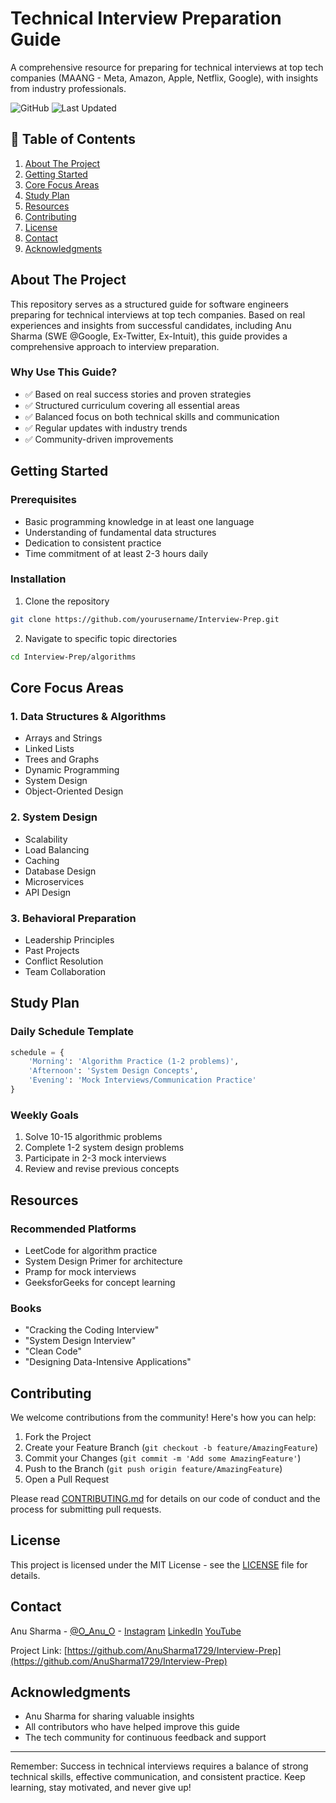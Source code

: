 # Technical Interview Preparation Guide

A comprehensive resource for preparing for technical interviews at top tech companies (MAANG - Meta, Amazon, Apple, Netflix, Google), with insights from industry professionals.

![GitHub](https://img.shields.io/github/license/yourusername/Interview-Prep)
![Last Updated](https://img.shields.io/github/last-commit/yourusername/Interview-Prep)

## 📖 Table of Contents
1. [About The Project](#about-the-project)
2. [Getting Started](#getting-started)
3. [Core Focus Areas](#core-focus-areas)
4. [Study Plan](#study-plan)
5. [Resources](#resources)
6. [Contributing](#contributing)
7. [License](#license)
8. [Contact](#contact)
9. [Acknowledgments](#acknowledgments)

## About The Project

This repository serves as a structured guide for software engineers preparing for technical interviews at top tech companies. Based on real experiences and insights from successful candidates, including Anu Sharma (SWE @Google, Ex-Twitter, Ex-Intuit), this guide provides a comprehensive approach to interview preparation.

### Why Use This Guide?

- ✅ Based on real success stories and proven strategies
- ✅ Structured curriculum covering all essential areas
- ✅ Balanced focus on both technical skills and communication
- ✅ Regular updates with industry trends
- ✅ Community-driven improvements

## Getting Started

### Prerequisites

- Basic programming knowledge in at least one language
- Understanding of fundamental data structures
- Dedication to consistent practice
- Time commitment of at least 2-3 hours daily

### Installation

1. Clone the repository
```bash
git clone https://github.com/yourusername/Interview-Prep.git
```

2. Navigate to specific topic directories
```bash
cd Interview-Prep/algorithms
```

## Core Focus Areas

### 1. Data Structures & Algorithms
- Arrays and Strings
- Linked Lists
- Trees and Graphs
- Dynamic Programming
- System Design
- Object-Oriented Design

### 2. System Design
- Scalability
- Load Balancing
- Caching
- Database Design
- Microservices
- API Design

### 3. Behavioral Preparation
- Leadership Principles
- Past Projects
- Conflict Resolution
- Team Collaboration

## Study Plan

### Daily Schedule Template
```python
schedule = {
    'Morning': 'Algorithm Practice (1-2 problems)',
    'Afternoon': 'System Design Concepts',
    'Evening': 'Mock Interviews/Communication Practice'
}
```

### Weekly Goals
1. Solve 10-15 algorithmic problems
2. Complete 1-2 system design problems
3. Participate in 2-3 mock interviews
4. Review and revise previous concepts

## Resources

### Recommended Platforms
- LeetCode for algorithm practice
- System Design Primer for architecture
- Pramp for mock interviews
- GeeksforGeeks for concept learning

### Books
- "Cracking the Coding Interview"
- "System Design Interview"
- "Clean Code"
- "Designing Data-Intensive Applications"

## Contributing

We welcome contributions from the community! Here's how you can help:

1. Fork the Project
2. Create your Feature Branch (`git checkout -b feature/AmazingFeature`)
3. Commit your Changes (`git commit -m 'Add some AmazingFeature'`)
4. Push to the Branch (`git push origin feature/AmazingFeature`)
5. Open a Pull Request

Please read [CONTRIBUTING.md](CONTRIBUTING.md) for details on our code of conduct and the process for submitting pull requests.

## License

This project is licensed under the MIT License - see the [LICENSE](LICENSE) file for details.

## Contact

Anu Sharma - [@O_Anu_O](https://x.com/O_Anu_O) - 
[Instagram](https://instagram.com/its.anu.sharma)
[LinkedIn](https://www.linkedin.com/in/anu-sharma-2002/)
[YouTube](https://www.youtube.com/@AnuSharma02)

Project Link: [https://github.com/AnuSharma1729/Interview-Prep](https://github.com/AnuSharma1729/Interview-Prep)

## Acknowledgments

* Anu Sharma for sharing valuable insights
* All contributors who have helped improve this guide
* The tech community for continuous feedback and support

---

Remember: Success in technical interviews requires a balance of strong technical skills, effective communication, and consistent practice. Keep learning, stay motivated, and never give up!
